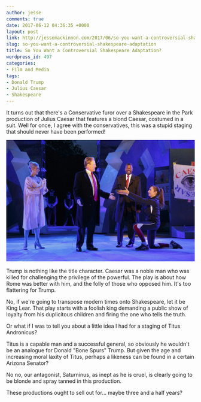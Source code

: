 ```yaml
---
author: jesse
comments: true
date: 2017-06-12 04:36:35 +0000
layout: post
link: http://jessemackinnon.com/2017/06/so-you-want-a-controversial-shakespeare-adaptation/
slug: so-you-want-a-controversial-shakespeare-adaptation
title: So You Want a Controversial Shakespeare Adaptation?
wordpress_id: 497
categories:
- Film and Media
tags:
- Donald Trump
- Julius Caesar
- Shakespeare
---
```


It turns out that there's a Conservative furor over a Shakespeare in the Park production of Julius Caesar that features a blond Caesar, costumed in a suit. Well for once, I agree with the conservatives, this was a stupid staging that should never have been performed!

<img src="/images/2017/trump-caesar.jpg" alt="">

Trump is nothing like the title character. Caesar was a noble man who was killed for challenging the privilege of the powerful. The play is about how Rome was better with him, and the folly of those who opposed him. It's too flattering for Trump.

No, if we're going to transpose modern times onto Shakespeare, let it be King Lear. That play starts with a foolish king demanding a public show of loyalty from his duplicitous children and firing the one who tells the truth.

Or what if I was to tell you about a little idea I had for a staging of Titus Andronicus?

Titus is a capable man and a successful general, so obviously he wouldn't be an analogue for Donald "Bone Spurs" Trump. But given the age and increasing moral laxity of Titus, perhaps a likeness can be found in a certain Arizona Senator?

No no, our antagonist, Saturninus, as inept as he is cruel, is clearly going to be blonde and spray tanned in this production.

These productions ought to sell out for… maybe three and a half years?
